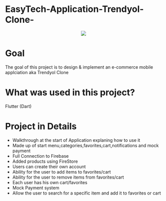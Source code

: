 # EasyTech-Application-Trendyol-Clone-

<p align="center">
<img src="https://user-images.githubusercontent.com/94231603/154952818-1e125431-d99b-4db3-83b8-127b69ef14ec.gif" center=true>
</p
  
  
  
  
  
  
  
  
  
  
  
  
  
# 
  
# Goal
The goal of this project is to design & implement an e-commerce mobile applciation aka Trendyol Clone
  
# What was used in this project?
Flutter (Dart)
  
# Project in Details
- Walkthrough at the start of Application explaning how to use it
- Made up of start menu,categories,favorites,cart,notifications and mock payment
- Full Connection to Firebase
- Added products using FireStore
- Users can create their own account 
- Ability for the user to add items to favorites/cart
- Ability for the user to remove items from favorites/cart
- Each user has his own cart/favorites
- Mock Payment system
- Allow the user to search for a specific item and add it to favorites or cart
 

  

  


  
  
